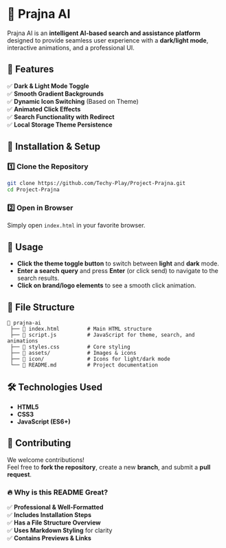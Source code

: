 
# 🚀 Prajna AI

Prajna AI is an **intelligent AI-based search and assistance platform** designed to provide seamless user experience with a **dark/light mode**, interactive animations, and a professional UI.


## 🎨 Features

✅ **Dark & Light Mode Toggle**  
✅ **Smooth Gradient Backgrounds**  
✅ **Dynamic Icon Switching** (Based on Theme)  
✅ **Animated Click Effects**  
✅ **Search Functionality with Redirect**  
✅ **Local Storage Theme Persistence**  


## 🔧 **Installation & Setup**

### 1️⃣ Clone the Repository
```sh
git clone https://github.com/Techy-Play/Project-Prajna.git
cd Project-Prajna
```

### 2️⃣ Open in Browser  
Simply open `index.html` in your favorite browser.


## 📜 **Usage**

- **Click the theme toggle button** to switch between **light** and **dark** mode.  
- **Enter a search query** and press **Enter** (or click send) to navigate to the search results.  
- **Click on brand/logo elements** to see a smooth click animation.  


## 📄 **File Structure**
```
📁 prajna-ai
 ├── 📜 index.html         # Main HTML structure
 ├── 📜 script.js          # JavaScript for theme, search, and animations
 ├── 📜 styles.css         # Core styling
 ├── 📁 assets/            # Images & icons
 ├── 📁 icon/              # Icons for light/dark mode
 └── 📜 README.md          # Project documentation
```


## 🛠 **Technologies Used**
- **HTML5**  
- **CSS3**  
- **JavaScript (ES6+)**  


## 🚀 **Contributing**
We welcome contributions!  
Feel free to **fork the repository**, create a new **branch**, and submit a **pull request**.



### 🔥 **Why is this README Great?**
✅ **Professional & Well-Formatted**  
✅ **Includes Installation Steps**  
✅ **Has a File Structure Overview**  
✅ **Uses Markdown Styling** for clarity  
✅ **Contains Previews & Links**  

